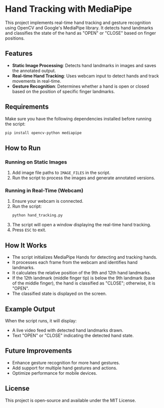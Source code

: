 # Hand Tracking with MediaPipe

This project implements real-time hand tracking and gesture recognition using OpenCV and Google's MediaPipe library. It detects hand landmarks and classifies the state of the hand as "OPEN" or "CLOSE" based on finger positions.

## Features
- **Static Image Processing**: Detects hand landmarks in images and saves the annotated output.
- **Real-time Hand Tracking**: Uses webcam input to detect hands and track movements in real-time.
- **Gesture Recognition**: Determines whether a hand is open or closed based on the position of specific finger landmarks.

## Requirements
Make sure you have the following dependencies installed before running the script:

```bash
pip install opencv-python mediapipe
```

## How to Run
### Running on Static Images
1. Add image file paths to `IMAGE_FILES` in the script.
2. Run the script to process the images and generate annotated versions.

### Running in Real-Time (Webcam)
1. Ensure your webcam is connected.
2. Run the script:
   ```bash
   python hand_tracking.py
   ```
3. The script will open a window displaying the real-time hand tracking.
4. Press `ESC` to exit.

## How It Works
- The script initializes MediaPipe Hands for detecting and tracking hands.
- It processes each frame from the webcam and identifies hand landmarks.
- It calculates the relative position of the 9th and 12th hand landmarks.
- If the 12th landmark (middle finger tip) is below the 9th landmark (base of the middle finger), the hand is classified as "CLOSE"; otherwise, it is "OPEN".
- The classified state is displayed on the screen.

## Example Output
When the script runs, it will display:
- A live video feed with detected hand landmarks drawn.
- Text "OPEN" or "CLOSE" indicating the detected hand state.

## Future Improvements
- Enhance gesture recognition for more hand gestures.
- Add support for multiple hand gestures and actions.
- Optimize performance for mobile devices.

## License
This project is open-source and available under the MIT License.


